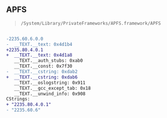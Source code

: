 ## APFS

> `/System/Library/PrivateFrameworks/APFS.framework/APFS`

```diff

-2235.60.6.0.0
-  __TEXT.__text: 0x4d1b4
+2235.80.4.0.1
+  __TEXT.__text: 0x4d1a8
   __TEXT.__auth_stubs: 0xab0
   __TEXT.__const: 0x7f30
-  __TEXT.__cstring: 0xdab2
+  __TEXT.__cstring: 0xdab6
   __TEXT.__oslogstring: 0x911
   __TEXT.__gcc_except_tab: 0x18
   __TEXT.__unwind_info: 0x908
CStrings:
+ "2235.80.4.0.1"
- "2235.60.6"

```
